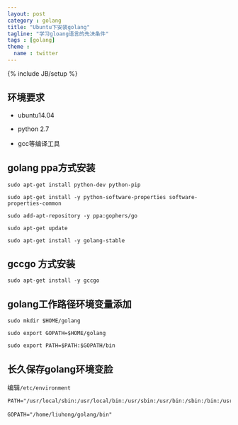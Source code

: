 ```yaml
---
layout: post
category : golang
title: "Ubuntu下安装golang"
tagline: "学习gloang语言的先决条件"
tags : [golang]
theme :
  name : twitter
---
```

{% include JB/setup %}

## 环境要求

- ubuntu14.04

- python 2.7

- gcc等编译工具

## golang ppa方式安装

    sudo apt-get install python-dev python-pip
    
    sudo apt-get install -y python-software-properties software-properties-common
    
    sudo add-apt-repository -y ppa:gophers/go
    
    sudo apt-get update
    
    sudo apt-get install -y golang-stable

## gccgo 方式安装

    sudo apt-get install -y gccgo

## golang工作路径环境变量添加

    sudo mkdir $HOME/golang 
    
    sudo export GOPATH=$HOME/golang
    
    sudo export PATH=$PATH:$GOPATH/bin

## 长久保存golang环境变脸

编辑`/etc/environment`

    PATH="/usr/local/sbin:/usr/local/bin:/usr/sbin:/usr/bin:/sbin:/bin:/usr/games:/usr/local/games:/home/liuhong/golang/bin"
    
    GOPATH="/home/liuhong/golang/bin"　　　　
